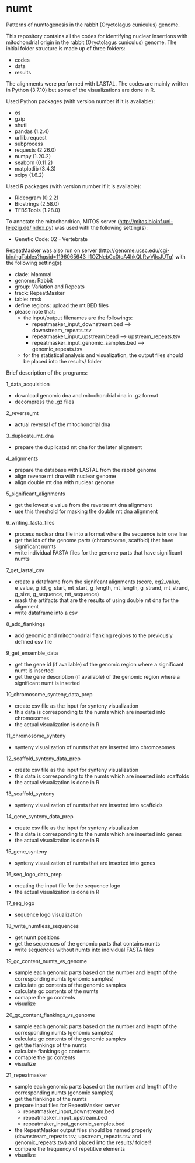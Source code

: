 # numt
 Patterns of numtogenesis in the rabbit (Oryctolagus cuniculus) genome.

This repository contains all the codes for identifying nuclear insertions with mitochondrial origin in the rabbit (Oryctolagus cuniculus) genome.
The initial folder structure is made up of three folders:
- codes
- data
- results

The alignments were performed with LASTAL.
The codes are mainly written in Python (3.7.10) but some of the visualizations are done in R.

Used Python packages (with version number if it is available):
- os
- gzip
- shutil
- pandas (1.2.4)
- urllib.request
- subprocess
- requests (2.26.0)
- numpy (1.20.2)
- seaborn (0.11.2)
- matplotlib (3.4.3)
- scipy (1.6.2)

Used R packages (with version number if it is available):
- RIdeogram (0.2.2)
- Biostrings (2.58.0)
- TFBSTools (1.28.0)

To annotate the mitochondrion, MITOS server (http://mitos.bioinf.uni-leipzig.de/index.py) was used with the following setting(s):
- Genetic Code: 02 - Vertebrate

RepeatMasker was also run on server (http://genome.ucsc.edu/cgi-bin/hgTables?hgsid=1196065643_I1OZNebCc0toA4hkQLRwVjIcJUTg) with the following setting(s):
- clade: Mammal
- genome: Rabbit
- group: Variation and Repeats
- track: RepeatMasker
- table: rmsk
- define regions: upload the mt BED files
- please note that:
	- the input/output filenames are the followings:
		- repeatmasker_input_downstream.bed --> downstream_repeats.tsv
		- repeatmasker_input_upstream.bead --> upstream_repeats.tsv
		- repeatmasker_input_genomic_samples.bed --> genomic_repeats.tsv
	- for the statistical analysis and visualization, the output files should be placed into the results/ folder

Brief description of the programs:

1_data_acquisition

- download genomic dna and mitochondrial dna in .gz format
- decompress the .gz files

2_reverse_mt

- actual reversal of the mitochondrial dna

3_duplicate_mt_dna

- prepare the duplicated mt dna for the later alignment

4_alignments

- prepare the database with LASTAL from the rabbit genome
- align reverse mt dna with nuclear genome
- align double mt dna with nuclear genome

5_significant_alignments

- get the lowest e value from the reverse mt dna alignment
- use this threshold for masking the double mt dna alignment

6_writing_fasta_files

- process nuclear dna file into a format where the sequence is in one line
- get the ids of the genome parts (chromosome, scaffold) that have significant numts
- write individual FASTA files for the genome parts that have significant numts

7_get_lastal_csv

- create a dataframe from the signifcant alignments (score, eg2_value, e_value, g_id, g_start, mt_start, g_length, mt_length, g_strand, mt_strand, g_size, g_sequence, mt_sequence)
- mask the artifacts that are the results of using double mt dna for the alignment
- write dataframe into a csv

8_add_flankings

- add genomic and mitochondrial flanking regions to the previously defined csv file

9_get_ensemble_data

- get the gene id (if available) of the genomic region where a significant numt is inserted
- get the gene description (if available) of the genomic region where a significant numt is inserted

10_chromosome_synteny_data_prep

- create csv file as the input for synteny visualization
- this data is corresponding to the numts which are inserted into chromosomes
- the actual visualization is done in R

11_chromosome_synteny

- synteny visualization of numts that are inserted into chromosomes

12_scaffold_synteny_data_prep

- create csv file as the input for synteny visualization
- this data is corresponding to the numts which are inserted into scaffolds
- the actual visualization is done in R

13_scaffold_synteny

- synteny visualization of numts that are inserted into scaffolds

14_gene_synteny_data_prep

- create csv file as the input for synteny visualization
- this data is corresponding to the numts which are inserted into genes
- the actual visualization is done in R

15_gene_synteny

- synteny visualization of numts that are inserted into genes

16_seq_logo_data_prep

- creating the input file for the sequence logo
- the actual visualization is done in R

17_seq_logo

- sequence logo visualization

18_write_numtless_sequences

- get numt positions
- get the sequences of the genomic parts that contains numts
- write sequences without numts into individual FASTA files

19_gc_content_numts_vs_genome

- sample each genomic parts based on the number and length of the corresponding numts (genomic samples)
- calculate gc contents of the genomic samples
- calculate gc contents of the numts
- comapre the gc contents
- visualize

20_gc_content_flankings_vs_genome

- sample each genomic parts based on the number and length of the corresponding numts (genomic samples)
- calculate gc contents of the genomic samples
- get the flankings of the numts
- calculate flankings gc contents
- comapre the gc contents
- visualize

21_repeatmasker

- sample each genomic parts based on the number and length of the corresponding numts (genomic samples)
- get the flankings of the numts
- prepare input files for RepeatMasker server
	- repeatmasker_input_downstream.bed
	- repeatmasker_input_upstream.bed
	- repeatmsker_input_genomic_samples.bed
- the RepeatMasker output files should be named properly (downstream_repeats.tsv, upstream_repeats.tsv and genomic_repeats.tsv) and placed into the results/ folder!
- compare the frequency of repetitive elements
- visualize